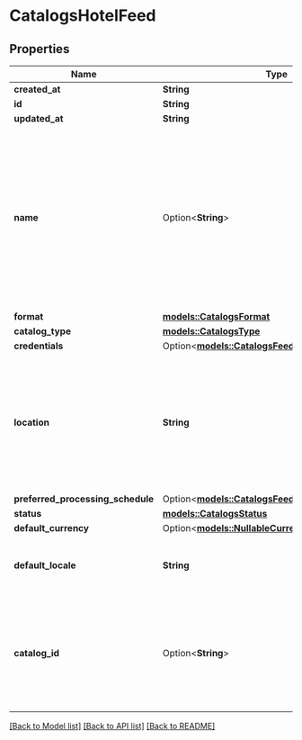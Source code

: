 # CatalogsHotelFeed

## Properties

Name | Type | Description | Notes
------------ | ------------- | ------------- | -------------
**created_at** | **String** |  | 
**id** | **String** |  | 
**updated_at** | **String** |  | 
**name** | Option<**String**> | A human-friendly name associated to a given feed. This value is currently nullable due to historical reasons. It is expected to become non-nullable in the future. | 
**format** | [**models::CatalogsFormat**](CatalogsFormat.md) |  | 
**catalog_type** | [**models::CatalogsType**](CatalogsType.md) |  | 
**credentials** | Option<[**models::CatalogsFeedCredentials**](CatalogsFeedCredentials.md)> |  | 
**location** | **String** | The URL where a feed is available for download. This URL is what Pinterest will use to download a feed for processing. | 
**preferred_processing_schedule** | Option<[**models::CatalogsFeedProcessingSchedule**](CatalogsFeedProcessingSchedule.md)> |  | 
**status** | [**models::CatalogsStatus**](CatalogsStatus.md) |  | 
**default_currency** | Option<[**models::NullableCurrency**](NullableCurrency.md)> |  | 
**default_locale** | **String** | The locale used within a feed for product descriptions. | 
**catalog_id** | Option<**String**> | Catalog id pertaining to the feed. If not provided, feed will use a default catalog based on type. | 

[[Back to Model list]](../README.md#documentation-for-models) [[Back to API list]](../README.md#documentation-for-api-endpoints) [[Back to README]](../README.md)


